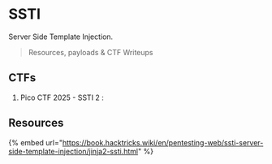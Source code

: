# SSTI

Server Side Template Injection.

> Resources, payloads & CTF Writeups

## CTFs

1. Pico CTF 2025 - SSTI 2 :&#x20;





## Resources

{% embed url="https://book.hacktricks.wiki/en/pentesting-web/ssti-server-side-template-injection/jinja2-ssti.html" %}
